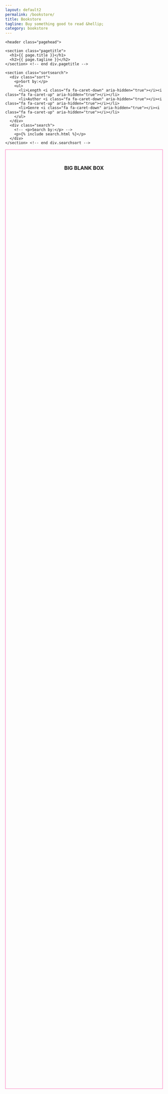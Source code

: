 ```yaml
---
layout: default2
permalink: /bookstore/
title: Bookstore
tagline: Buy something good to read &hellip;
category: bookstore
---
```


<div class="{{ page.title }}">

	<header class="pagehead">
    
<!-- end    <section class="breadcrumbs">
      <p class="xsmall"><span class="underline">Home</span> > <span class="bold">Short Stories</span></p>  
    </section>  div.breadcrumbs -->
    
    <section class="pagetitle">
      <h1>{{ page.title }}</h1>
      <h2>{{ page.tagline }}</h2>
    </section> <!-- end div.pagetitle -->
    
    <section class="sortsearch">
      <div class="sort">
        <p>Sort by:</p>
        <ul>
          <li>Length <i class="fa fa-caret-down" aria-hidden="true"></i><i class="fa fa-caret-up" aria-hidden="true"></i></li>
          <li>Author <i class="fa fa-caret-down" aria-hidden="true"></i><i class="fa fa-caret-up" aria-hidden="true"></i></li>
          <li>Genre <i class="fa fa-caret-down" aria-hidden="true"></i><i class="fa fa-caret-up" aria-hidden="true"></i></li>
        </ul>
      </div>
      <div class="search">
        <!-- <p>Search by:</p> -->
        <p>{% include search.html %}</p>
      </div>
    </section> <!-- end div.searchsort -->

  </header>

  <div class="placeholder__div" style="height: 3000px;border:1px solid hotpink;">
    <h3 style="text-align:center;margin-top: 3rem;">BIG BLANK BOX</h3>

    

  </div>

</div>
